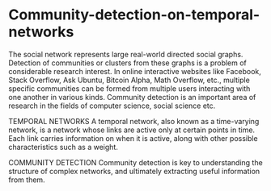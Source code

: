 # Community-detection-on-temporal-networks


The social network represents large real-world directed social graphs.
Detection of communities or clusters from these graphs is a problem of
considerable research interest. In online interactive websites like Facebook, Stack Overflow, Ask Ubuntu,
Bitcoin Alpha, Math Overflow, etc., multiple specific communities can be formed
from multiple users interacting with one another in various kinds.
Community detection is an important area of research in the fields of computer
science, social science etc. 

TEMPORAL NETWORKS
A temporal network, also known as a time-varying network, is a network
whose links are active only at certain points in time. Each link carries
information on when it is active, along with other possible characteristics such
as a weight. 

COMMUNITY DETECTION
Community detection is key to understanding the structure of complex
networks, and ultimately extracting useful information from them.
